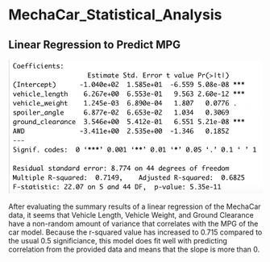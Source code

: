 # MechaCar_Statistical_Analysis

## Linear Regression to Predict MPG 

![summary_results.png](summary_results.png) 

After evaluating the summary results of a linear regression of the MechaCar data, it seems that Vehicle Length, Vehicle Weight, and Ground Clearance have a non-random amount of variance that correlates with the MPG of the car model. Because the r-squared value has increased to 0.715 compared to the usual 0.5 significiance, this model does fit well with predicting correlation from the provided data and means that the slope is more than 0. 

